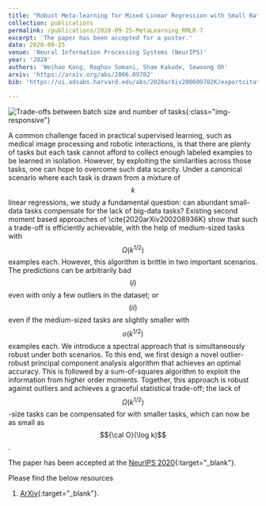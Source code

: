```yaml
---
title: "Robust Meta-learning for Mixed Linear Regression with Small Batches"
collection: publications
permalink: /publications/2020-09-25-MetaLearning_RMLR-7
excerpt: 'The paper has been accepted for a poster.'
date: 2020-09-25
venue: 'Neural Information Processing Systems (NeurIPS)'
year: '2020'
authors: 'Weihao Kong, Raghav Somani, Sham Kakade, Sewoong Oh'
arxiv: 'https://arxiv.org/abs/2006.09702'
bib: 'https://ui.adsabs.harvard.edu/abs/2020arXiv200609702K/exportcitation'

---
```


![Trade-offs between batch size and number of tasks](https://raghavsomani.github.io/publications/files/RobustMetaLearning.png){:class="img-responsive"}

A common challenge faced in practical supervised learning, such as medical image processing and robotic interactions, is that there are plenty of tasks but each task cannot afford to collect enough labeled examples to be learned in isolation. However, by exploiting the similarities across those tasks, one can hope to overcome such data scarcity. Under a canonical scenario where each task is drawn from a mixture of $$k$$ linear regressions, we study a fundamental question: can abundant small-data tasks compensate for the lack of big-data tasks? Existing second moment based approaches of \cite{2020arXiv200208936K} show that such a trade-off is efficiently achievable, with the help of medium-sized tasks with $$\Omega(k^{1/2})$$ examples each. However, this algorithm is brittle in two important scenarios. The predictions can be arbitrarily bad $$(i)$$ even with only a few outliers in the dataset; or $$(ii)$$ even if the medium-sized tasks are slightly smaller with $$o(k^{1/2})$$ examples each. We introduce a spectral approach that is simultaneously robust under both scenarios. To this end, we first design a novel outlier-robust principal component analysis algorithm that achieves an optimal accuracy. This is followed by a sum-of-squares algorithm to exploit the information from higher order moments. Together, this approach is robust against outliers and achieves a graceful statistical trade-off; the lack of $$\Omega(k^{1/2})$$-size tasks can be compensated for with smaller tasks, which can now be as small as $${\cal O}(\log k)$$.

The paper has been accepted at the [NeurIPS 2020](https://nips.cc/Conferences/2020){:target="_blank"}.

Please find the below resources
1. [ArXiv](https://arxiv.org/abs/2006.09702){:target="_blank"}.
